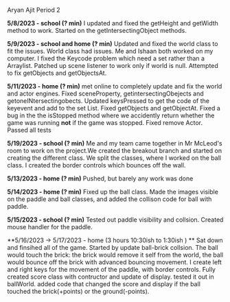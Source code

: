 Aryan Ajit Period 2

**5/8/2023 - school (? min)**
I updated and fixed the getHeight and getWidth method to work. Started on the getIntersectingObject methods.

**5/9/2023 - school and home (? min)**
Updated and fixed the world class to fit the issues. World class had issues. Me and Ishaan both worked on my computer. I fixed the Keycode problem which need a set rather than a Arraylist. Patched up scene listener to work only if world is null. Attempted to fix getObjects and getObjectsAt.

**5/11/2023 - home (? min)**
met online to completely update and fix the world and actor engines. Fixed sceneProperty, getintersectingObejects and getoneINtersectingobects. Updated keysPressed to get the code of the keyevent and add to the set List. Fixed getObjects and getObjectAt. Fixed a bug in the the isStopped method where we accidently return whether the game was running **not** if the game was stopped. Fixed remove Actor. Passed all tests

**5/19/2023 - school (? min)**
Me and my team came together in Mr McLeod's room to work on the project.We  created the breakout branch and started on creating the different class. We split the classes, where I worked on the ball class. I created the border controls which bounces off the wall.

**5/13/2023 - home (? min)**
Pushed, but barely any work was done

**5/14/2023 - home (? min)**
Fixed up the ball class. Made the images visible on the paddle and ball classes, and added the collison code for ball with paddle.

**5/15/2023 - school (? min)**
Tested out paddle visibility and collsion. Created mouse handler for the paddle.

**5/16/2023 -> 5/17/2023 - home (3 hours 10:30ish to 1:30ish ) **
Sat down and finsihed all of the game. Started by update ball-brick collsion. The ball would touch the brick: the brick would remove it self from the world, the ball would bounce off the brick with advanced bouncing movement. I create left and right keys for the movement of the paddle, with border controls.
Fully created score class with contructor  and update of display. tested it out in ballWorld. added code that changed the score and display if the ball touched the brick(+points) or the ground(-points).
 